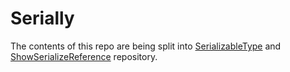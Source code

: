 # Serially

The contents of this repo are being split into [SerializableType](https://github.com/CareBoo/SerializableType) and [ShowSerializeReference](https://github.com/CareBoo/ShowSerializeReference) repository.
